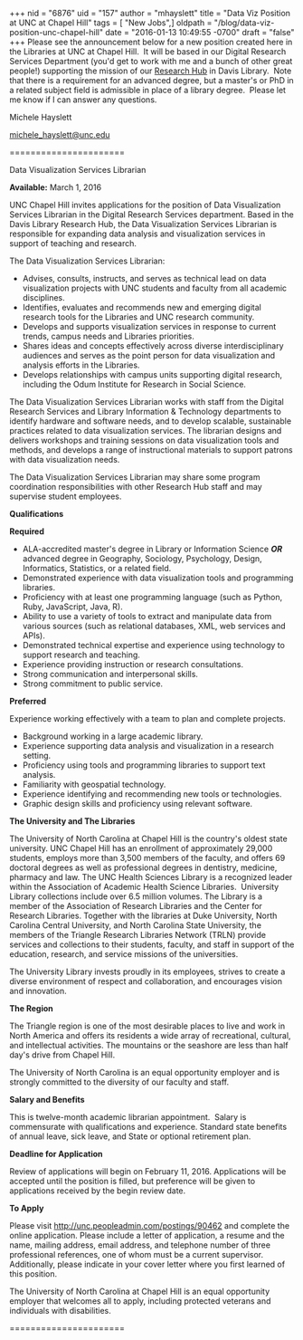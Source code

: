 +++
nid = "6876"
uid = "157"
author = "mhayslett"
title = "Data Viz Position at  UNC at Chapel Hill"
tags = [ "New Jobs",]
oldpath = "/blog/data-viz-position-unc-chapel-hill"
date = "2016-01-13 10:49:55 -0700"
draft = "false"
+++
Please see the announcement below for a new position created here in the
Libraries at UNC at Chapel Hill.  It will be based in our Digital
Research Services Department (you'd get to work with me and a bunch of
other great people!) supporting the mission of our [Research
Hub](http://library.unc.edu/Hub/) in Davis Library.  Note that there is
a requirement for an advanced degree, but a master's or PhD in a related
subject field is admissible in place of a library degree.  Please let me
know if I can answer any questions.

Michele Hayslett

michele_hayslett@unc.edu

======================

Data Visualization Services Librarian

**Available:** March 1, 2016

UNC Chapel Hill invites applications for the position of Data
Visualization Services Librarian in the Digital Research Services
department. Based in the Davis Library Research Hub, the Data
Visualization Services Librarian is responsible for expanding data
analysis and visualization services in support of teaching and research.

The Data Visualization Services Librarian:

-   Advises, consults, instructs, and serves as technical lead on data
    visualization projects with UNC students and faculty from all
    academic disciplines.
-   Identifies, evaluates and recommends new and emerging digital
    research tools for the Libraries and UNC research community.
-   Develops and supports visualization services in response to current
    trends, campus needs and Libraries priorities.
-   Shares ideas and concepts effectively across diverse
    interdisciplinary audiences and serves as the point person for data
    visualization and analysis efforts in the Libraries.
-   Develops relationships with campus units supporting digital
    research, including the Odum Institute for Research in Social
    Science.

The Data Visualization Services Librarian works with staff from the
Digital Research Services and Library Information & Technology
departments to identify hardware and software needs, and to develop
scalable, sustainable practices related to data visualization services.
The librarian designs and delivers workshops and training sessions on
data visualization tools and methods, and develops a range of
instructional materials to support patrons with data visualization
needs.

The Data Visualization Services Librarian may share some program
coordination responsibilities with other Research Hub staff and may
supervise student employees.

**Qualifications**

**Required**

-   ALA-accredited master's degree in Library or Information Science
    ***OR*** advanced degree in Geography, Sociology, Psychology,
    Design, Informatics, Statistics, or a related field.
-   Demonstrated experience with data visualization tools and
    programming libraries.
-   Proficiency with at least one programming language (such as Python,
    Ruby, JavaScript, Java, R).
-   Ability to use a variety of tools to extract and manipulate data
    from various sources (such as relational databases, XML, web
    services and APIs).
-   Demonstrated technical expertise and experience using technology to
    support research and teaching.
-   Experience providing instruction or research consultations.
-   Strong communication and interpersonal skills.
-   Strong commitment to public service.

**Preferred**

Experience working effectively with a team to plan and complete
projects.

-   Background working in a large academic library.
-   Experience supporting data analysis and visualization in a research
    setting.
-   Proficiency using tools and programming libraries to support text
    analysis.
-   Familiarity with geospatial technology.
-   Experience identifying and recommending new tools or technologies.
-   Graphic design skills and proficiency using relevant software.

**The University and The Libraries**

The University of North Carolina at Chapel Hill is the country's oldest
state university. UNC Chapel Hill has an enrollment of approximately
29,000 students, employs more than 3,500 members of the faculty, and
offers 69 doctoral degrees as well as professional degrees in dentistry,
medicine, pharmacy and law. The UNC Health Sciences Library is a
recognized leader within the Association of Academic Health Science
Libraries.  University Library collections include over 6.5 million
volumes. The Library is a member of the Association of Research
Libraries and the Center for Research Libraries. Together with the
libraries at Duke University, North Carolina Central University, and
North Carolina State University, the members of the Triangle Research
Libraries Network (TRLN) provide services and collections to their
students, faculty, and staff in support of the education, research, and
service missions of the universities.

The University Library invests proudly in its employees, strives to
create a diverse environment of respect and collaboration, and
encourages vision and innovation.

**The Region**

The Triangle region is one of the most desirable places to live and work
in North America and offers its residents a wide array of recreational,
cultural, and intellectual activities. The mountains or the seashore are
less than half day's drive from Chapel Hill.

The University of North Carolina is an equal opportunity employer and is
strongly committed to the diversity of our faculty and staff.

**Salary and Benefits**

This is twelve-month academic librarian appointment.  Salary is
commensurate with qualifications and experience. Standard state benefits
of annual leave, sick leave, and State or optional retirement plan.

**Deadline for Application**

Review of applications will begin on February 11, 2016. Applications
will be accepted until the position is filled, but preference will be
given to applications received by the begin review date.

**To Apply**

Please visit <http://unc.peopleadmin.com/postings/90462> and complete
the online application. Please include a letter of application, a resume
and the name, mailing address, email address, and telephone number of
three professional references, one of whom must be a current
supervisor.  Additionally, please indicate in your cover letter where
you first learned of this position.

The University of North Carolina at Chapel Hill is an equal opportunity
employer that welcomes all to apply, including protected veterans and
individuals with disabilities.

======================

